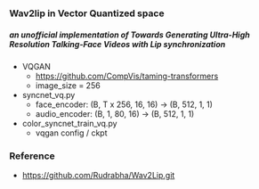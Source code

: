 ###  Wav2lip in Vector Quantized space
##### an unofficial implementation of _Towards Generating Ultra-High Resolution Talking-Face Videos with Lip synchronization_

- VQGAN 
  - https://github.com/CompVis/taming-transformers
  - image_size = 256
- syncnet_vq.py
  - face_encoder: (B, T x 256, 16, 16) -> (B, 512, 1, 1)
  - audio_encoder: (B, 1, 80, 16) -> (B, 512, 1, 1)
- color_syncnet_train_vq.py
  - vqgan config / ckpt

### Reference
- https://github.com/Rudrabha/Wav2Lip.git
